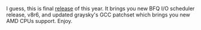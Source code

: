 I guess, this is final [release](https://pf.natalenko.name/sources/4.9/patch-4.9-pf2.xz) of this year. It brings you new BFQ I/O scheduler release, v8r6, and updated graysky's GCC patchset which brings you new AMD CPUs support. Enjoy.
